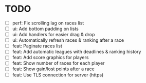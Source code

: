 # TODO

- [ ] perf: Fix scrolling lag on races list
- [ ] ui: Add bottom padding on lists
- [ ] ui: Add handlers for easier drag & drop
- [ ] ui: Automatically refresh races & ranking after a race
- [ ] feat: Paginate races list
- [ ] feat: Add automatic leagues with deadlines & ranking history
- [ ] feat: Add score graphics for players
- [ ] feat: Show number of races for each player
- [ ] feat: Show gain/lost points after a race
- [ ] feat: Use TLS connection for server (https)